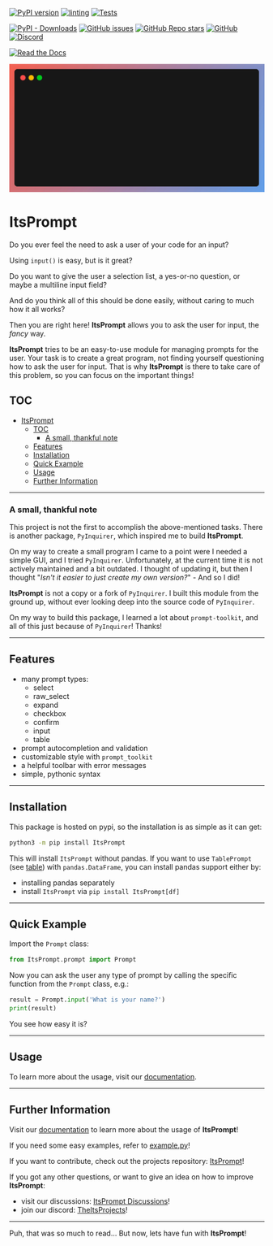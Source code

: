 [![PyPI version](https://badge.fury.io/py/ItsPrompt.svg)](https://badge.fury.io/py/ItsPrompt)
[![linting](https://github.com/TheItsProjects/ItsPrompt/actions/workflows/lint.yml/badge.svg)](https://github.com/TheItsProjects/ItsPrompt/actions/workflows/lint.yml)
[![Tests](https://github.com/TheItsProjects/ItsPrompt/actions/workflows/tests.yml/badge.svg)](https://github.com/TheItsProjects/ItsPrompt/actions/workflows/tests.yml)

[![PyPI - Downloads](https://img.shields.io/pypi/dm/ItsPrompt)](https://pypi.org/project/ItsPrompt/)
[![GitHub issues](https://img.shields.io/github/issues/TheItsProjects/ItsPrompt)](https://github.com/TheItsProjects/ItsPrompt/issues)
[![GitHub Repo stars](https://img.shields.io/github/stars/TheItsProjects/ItsPrompt)](https://github.com/TheItsProjects/ItsPrompt/stargazers)
[![GitHub](https://img.shields.io/github/license/TheitsProjects/ItsPrompt)](https://github.com/TheItsProjects/ItsPrompt/blob/main/LICENSE)
[![Discord](https://img.shields.io/discord/1082381448624996514)](https://discord.gg/rP9Qke2jDs)

[![Read the Docs](https://img.shields.io/readthedocs/itsprompt)](http://itsprompt.readthedocs.io/)

![Demonstration](https://raw.githubusercontent.com/TheItsProjects/ItsPrompt/main/docs/source/media/ItsPrompt.gif)

# ItsPrompt

Do you ever feel the need to ask a user of your code for an input?

Using `input()` is easy, but is it great?

Do you want to give the user a selection list, a yes-or-no question, or maybe a multiline input field?

And do you think all of this should be done easily, without caring to much how it all works?

Then you are right here! **ItsPrompt** allows you to ask the user for input, the *fancy* way.

**ItsPrompt** tries to be an easy-to-use module for managing prompts for the user. Your task is to create a great
program, not finding yourself questioning how to ask the user for input. That is why **ItsPrompt** is there to take care
of this problem, so you can focus on the important things!

## TOC

<!-- TOC -->
* [ItsPrompt](#itsprompt)
  * [TOC](#toc)
    * [A small, thankful note](#a-small-thankful-note)
  * [Features](#features)
  * [Installation](#installation)
  * [Quick Example](#quick-example)
  * [Usage](#usage)
  * [Further Information](#further-information)
<!-- TOC -->

---

### A small, thankful note

This project is not the first to accomplish the above-mentioned tasks. There is another package, `PyInquirer`, which
inspired me to build **ItsPrompt**.

On my way to create a small program I came to a point were I needed a simple GUI, and I tried `PyInquirer`.
Unfortunately, at the current time it is not actively maintained and a bit outdated. I thought of updating it, but then
I thought "*Isn't it easier to just create my own version?*" - And so I did!

**ItsPrompt** is not a copy or a fork of `PyInquirer`. I built this module from the ground up, without ever looking deep
into the source code of `PyInquirer`.

On my way to build this package, I learned a lot about `prompt-toolkit`, and all of this just because of `PyInquirer`!
Thanks!

---

## Features

- many prompt types:
    - select
    - raw_select
    - expand
    - checkbox
    - confirm
    - input
    - table
- prompt autocompletion and validation
- customizable style with `prompt_toolkit`
- a helpful toolbar with error messages
- simple, pythonic syntax

---

## Installation

This package is hosted on pypi, so the installation is as simple as it can get:

```bash
python3 -m pip install ItsPrompt
```

This will install `ItsPrompt` without pandas. If you want to use `TablePrompt`
(see [table](https://itsprompt.readthedocs.io/en/latest/guide/prompt_types.html#table)) with
`pandas.DataFrame`, you can install pandas support either by:

- installing pandas separately
- install `ItsPrompt` via `pip install ItsPrompt[df]`

---

## Quick Example

Import the `Prompt` class:

```py
from ItsPrompt.prompt import Prompt
```

Now you can ask the user any type of prompt by calling the specific function from the `Prompt` class, e.g.:

```py
result = Prompt.input('What is your name?')
print(result)
```

You see how easy it is?

---

## Usage

To learn more about the usage, visit our [documentation](https://itsprompt.readthedocs.io).

---

## Further Information

Visit our [documentation](https://itsprompt.readthedocs.io/) to learn more about the usage of **ItsPrompt**!

If you need some easy examples, refer to [example.py](example.py)!

If you want to contribute, check out the projects repository: [ItsPrompt](https://github.com/TheItsProjects/ItsPrompt)!

If you got any other questions, or want to give an idea on how to improve **ItsPrompt**:

- visit our discussions: [ItsPrompt Discussions](https://github.com/TheItsProjects/ItsPrompt/discussions)!
- join our discord: [TheItsProjects](https://discord.gg/rP9Qke2jDs)!

---

Puh, that was so much to read... But now, lets have fun with **ItsPrompt**!
